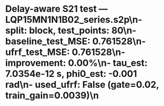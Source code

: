 # Delay-aware S21 test — LQP15MN1N1B02_series.s2p\n- split: block, test_points: 80\n- baseline_test_MSE: 0.761528\n- ufrf_test_MSE: 0.761528\n- improvement: 0.00%\n- tau_est: 7.0354e-12 s, phi0_est: -0.001 rad\n- used_ufrf: False (gate=0.02, train_gain=0.0039)\n